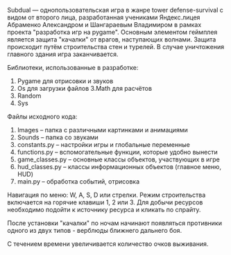 Subdual — однопользовательская игра в жанре  tower defense-survival с видом от второго лица,
разработанная учениками Яндекс.лицея Абраменко Александром и Шангараевым Владимиром в рамках проекта "разработка игр на pygame".
Основным элементом геймплея является защита "качалки" от врагов, наступающих волнами. Защита происходит путём строительства стен и турелей.
В случае уничтожения главного здания игра заканчивается.

Библиотеки, использованные в разработке:
1. Pygame для отрисовки и звуков
2. Os для загрузки файлов
3.Math для расчётов
4. Random
5. Sys

Файлы исходного кода:
1. Images – папка с различными картинками и анимациями
2. Sounds – папка со звуками
3. constants.py – настройки игры и глобальные переменные
4. functions.py – вспомогательные функции, которые удобно вынести
5. game_classes.py – основные классы объектов, участвующих в игре
6. hud_classes.py – классы информационных объектов (главное меню, HUD)
7. main.py – обработка событий, отрисовка

Навигация по меню: W, A, S, D или стрелки. Режим строительства включается на горячие клавиши 1, 2 или 3.
Для добычи ресурсов необходимо подойти к источнику ресурса и кликать по спрайту.

После установки "качалки" по ночам начинают появляться противники одного из двух типов - верблюды ближнего дальнего боя.

С течением времени увеличивается количество очков выживания.